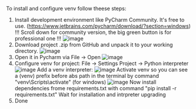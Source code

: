 To install and configure venv follow theese steps:
  1. Install development environment like PyCharm Community. It's free to use. 
    (https://www.jetbrains.com/pycharm/download/?section=windows) !!! Scroll down for community version, the big green button is for professional one !!!
    ![image](https://github.com/user-attachments/assets/9e546d2a-9e7a-4bef-93ab-b1e9abc462d8)
  2. Download project .zip from GitHub and unpack it to your working directory.
    ![image](https://github.com/user-attachments/assets/1d07b275-10cb-4db5-92ea-b94b84b9a7e9)
  3. Open it in Pycharm via File -> Open
     ![image](https://github.com/user-attachments/assets/7aee54d1-94a9-41a2-83f2-e33cb1cc1b6d)
  4. Configure venv for project:
       File -> Settings
       Project -> Python interpreter
       ![image](https://github.com/user-attachments/assets/1f33118c-7cec-47f2-bed6-60598d38abfa)
       Add a venv interpreter:
       ![image](https://github.com/user-attachments/assets/7c9740b6-47b9-4cf1-8249-b623d628c6e3)
       Activate venv so you can see a (venv) prefix before abs path in the terminal by command "venv\Scripts\activate" (for windows)
       ![image](https://github.com/user-attachments/assets/07d34f73-9b81-40a7-9316-377133404d83)
       Now install dependencies frome requirements.txt with command "pip install -r requirements.txt"
       Wait for installation and intrpreter upgrading
  5. Done
       
